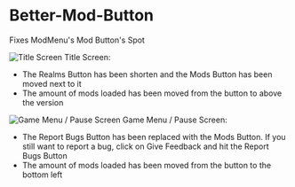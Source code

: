 # Better-Mod-Button
Fixes ModMenu's Mod Button's Spot

![Title Screen](https://i.imgur.com/MSlZj3D.png)
Title Screen:
- The Realms Button has been shorten and the Mods Button has been moved next to it
- The amount of mods loaded has been moved from the button to above the version

![Game Menu / Pause Screen](https://i.imgur.com/sjZGIsc.png)
Game Menu / Pause Screen:
- The Report Bugs Button has been replaced with the Mods Button. If you still want to report a bug, click on Give Feedback and hit the Report Bugs Button
- The amount of mods loaded has been moved from the button to the bottom left
